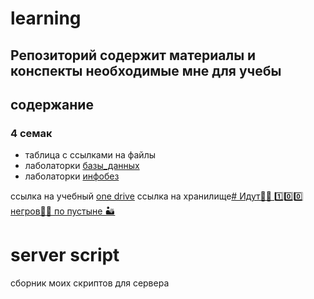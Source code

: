 # learning
## Репозиторий содержит материалы и конспекты необходимые мне для учебы 


## содержание
### 4 семак
- таблица с ссылками на файлы 
- лаболаторки  [базы_данных](базы_данных.md)
- лаболаторки [инфобез](информационная_безопастность)


ссылка на учебный [one drive](https://sfukrasru-my.sharepoint.com/:f:/g/personal/dmoiseev-ki21_stud_sfu-kras_ru/EnFy-KUMD3NIoyyARUSdMXIBtjuiH1EQwZIP_qkE22nt-g?e=pKiVkT)
ссылка на хранилище[# Идут🚶🏿 1️⃣0️⃣0️⃣ негров👨🏿 по пустыне 🏜](https://disk.yandex.ru/d/EstGMmZuXgEhng)


# server script
 сборник моих скриптов для сервера


